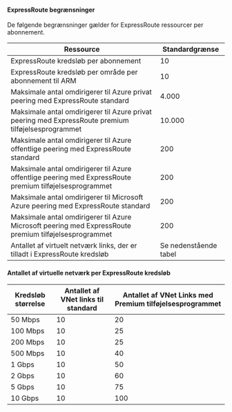 #### <a name="expressroute-limits"></a>ExpressRoute begrænsninger

De følgende begrænsninger gælder for ExpressRoute ressourcer per abonnement.

| Ressource | Standardgrænse |
|---|---|
| ExpressRoute kredsløb per abonnement | 10 |
| ExpressRoute kredsløb per område per abonnement til ARM | 10 |
| Maksimale antal omdirigerer til Azure privat peering med ExpressRoute standard | 4.000 |
| Maksimale antal omdirigerer til Azure privat peering med ExpressRoute premium tilføjelsesprogrammet | 10.000 |
| Maksimale antal omdirigerer til Azure offentlige peering med ExpressRoute standard | 200 |
| Maksimale antal omdirigerer til Azure offentlige peering med ExpressRoute premium tilføjelsesprogrammet | 200 |
| Maksimale antal omdirigerer til Microsoft Azure peering med ExpressRoute standard | 200 |
| Maksimale antal omdirigerer til Azure Microsoft peering med ExpressRoute premium tilføjelsesprogrammet | 200 |
| Antallet af virtuelt netværk links, der er tilladt i ExpressRoute kredsløb | Se nedenstående tabel |

#### <a name="number-of-virtual-networks-per-expressroute-circuit"></a>Antallet af virtuelle netværk per ExpressRoute kredsløb

| **Kredsløb størrelse** | **Antallet af VNet links til standard** | **Antallet af VNet Links med Premium tilføjelsesprogrammet** |
|---|---|---|
| 50 Mbps | 10 | 20 |
| 100 Mbps | 10 | 25 |
| 200 Mbps | 10 | 25 |
| 500 Mbps | 10 | 40 |
| 1 Gbps | 10 | 50 |
| 2 Gbps | 10 | 60 |
| 5 Gbps | 10 | 75 |
| 10 Gbps | 10 | 100 |

